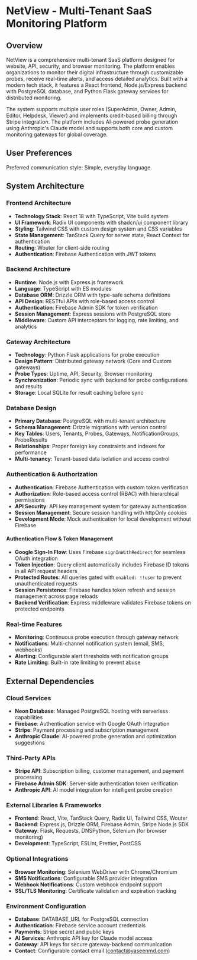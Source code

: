 # NetView - Multi-Tenant SaaS Monitoring Platform

## Overview

NetView is a comprehensive multi-tenant SaaS platform designed for website, API, security, and browser monitoring. The platform enables organizations to monitor their digital infrastructure through customizable probes, receive real-time alerts, and access detailed analytics. Built with a modern tech stack, it features a React frontend, Node.js/Express backend with PostgreSQL database, and Python Flask gateway services for distributed monitoring.

The system supports multiple user roles (SuperAdmin, Owner, Admin, Editor, Helpdesk, Viewer) and implements credit-based billing through Stripe integration. The platform includes AI-powered probe generation using Anthropic's Claude model and supports both core and custom monitoring gateways for global coverage.

## User Preferences

Preferred communication style: Simple, everyday language.

## System Architecture

### Frontend Architecture
- **Technology Stack**: React 18 with TypeScript, Vite build system
- **UI Framework**: Radix UI components with shadcn/ui component library
- **Styling**: Tailwind CSS with custom design system and CSS variables
- **State Management**: TanStack Query for server state, React Context for authentication
- **Routing**: Wouter for client-side routing
- **Authentication**: Firebase Authentication with JWT tokens

### Backend Architecture
- **Runtime**: Node.js with Express.js framework
- **Language**: TypeScript with ES modules
- **Database ORM**: Drizzle ORM with type-safe schema definitions
- **API Design**: RESTful APIs with role-based access control
- **Authentication**: Firebase Admin SDK for token verification
- **Session Management**: Express sessions with PostgreSQL store
- **Middleware**: Custom API interceptors for logging, rate limiting, and analytics

### Gateway Architecture
- **Technology**: Python Flask applications for probe execution
- **Design Pattern**: Distributed gateway network (Core and Custom gateways)
- **Probe Types**: Uptime, API, Security, Browser monitoring
- **Synchronization**: Periodic sync with backend for probe configurations and results
- **Storage**: Local SQLite for result caching before sync

### Database Design
- **Primary Database**: PostgreSQL with multi-tenant architecture
- **Schema Management**: Drizzle migrations with version control
- **Key Tables**: Users, Tenants, Probes, Gateways, NotificationGroups, ProbeResults
- **Relationships**: Proper foreign key constraints and indexes for performance
- **Multi-tenancy**: Tenant-based data isolation and access control

### Authentication & Authorization
- **Authentication**: Firebase Authentication with custom token verification
- **Authorization**: Role-based access control (RBAC) with hierarchical permissions
- **API Security**: API key management system for gateway authentication
- **Session Management**: Secure session handling with httpOnly cookies
- **Development Mode**: Mock authentication for local development without Firebase

#### Authentication Flow & Token Management
- **Google Sign-In Flow**: Uses Firebase `signInWithRedirect` for seamless OAuth integration
- **Token Injection**: Query client automatically includes Firebase ID tokens in all API request headers
- **Protected Routes**: All queries gated with `enabled: !!user` to prevent unauthenticated requests
- **Session Persistence**: Firebase handles token refresh and session management across page reloads
- **Backend Verification**: Express middleware validates Firebase tokens on protected endpoints

### Real-time Features
- **Monitoring**: Continuous probe execution through gateway network
- **Notifications**: Multi-channel notification system (email, SMS, webhooks)
- **Alerting**: Configurable alert thresholds with notification groups
- **Rate Limiting**: Built-in rate limiting to prevent abuse

## External Dependencies

### Cloud Services
- **Neon Database**: Managed PostgreSQL hosting with serverless capabilities
- **Firebase**: Authentication service with Google OAuth integration
- **Stripe**: Payment processing and subscription management
- **Anthropic Claude**: AI-powered probe generation and optimization suggestions

### Third-Party APIs
- **Stripe API**: Subscription billing, customer management, and payment processing
- **Firebase Admin SDK**: Server-side authentication token verification
- **Anthropic API**: AI model integration for intelligent probe creation

### External Libraries & Frameworks
- **Frontend**: React, Vite, TanStack Query, Radix UI, Tailwind CSS, Wouter
- **Backend**: Express.js, Drizzle ORM, Firebase Admin, Stripe Node.js SDK
- **Gateway**: Flask, Requests, DNSPython, Selenium (for browser monitoring)
- **Development**: TypeScript, ESLint, Prettier, PostCSS

### Optional Integrations
- **Browser Monitoring**: Selenium WebDriver with Chrome/Chromium
- **SMS Notifications**: Configurable SMS provider integration
- **Webhook Notifications**: Custom webhook endpoint support
- **SSL/TLS Monitoring**: Certificate validation and expiration tracking

### Environment Configuration
- **Database**: DATABASE_URL for PostgreSQL connection
- **Authentication**: Firebase service account credentials
- **Payments**: Stripe secret and public keys
- **AI Services**: Anthropic API key for Claude model access
- **Gateway**: API keys for secure gateway-backend communication
- **Contact**: Configurable contact email (contact@yaseenmd.com)